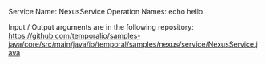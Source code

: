 Service Name:
NexusService
Operation Names:
echo
hello

Input / Output arguments are in the following repository:
https://github.com/temporalio/samples-java/core/src/main/java/io/temporal/samples/nexus/service/NexusService.java
